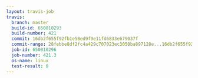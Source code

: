 ```yaml
---
layout: travis-job
travis:
  branch: master
  build-id: 650810293
  build-number: 421
  commit: 16db2f655f92fb1e58ed9f9e11fd6833e679037f
  commit-range: 28febbe8df2fc4a429c707023ec3050ba897128e...16db2f655f92fb1e58ed9f9e11fd6833e679037f
  job-id: 650810296
  job-number: 421.3
  os-name: linux
  test-result: 0
---
```

